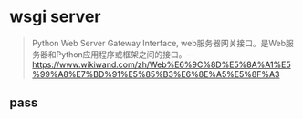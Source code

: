 # wsgi server 
>Python Web Server Gateway Interface, web服务器网关接口。是Web服务器和Python应用程序或框架之间的接口。--https://www.wikiwand.com/zh/Web%E6%9C%8D%E5%8A%A1%E5%99%A8%E7%BD%91%E5%85%B3%E6%8E%A5%E5%8F%A3

## pass